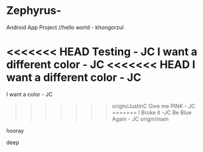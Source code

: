 # Zephyrus-
Android App Project
//hello world - khongorzul 

<<<<<<< HEAD
Testing - JC
I want a different color - JC
<<<<<<< HEAD
I want a different color - JC
=======
I want a color - JC
>>>>>>> origin/JustinC
Give me PINK - JC
=======
I Broke it -JC
Be Blue Again - JC
>>>>>>> origin/main

hooray

deep
